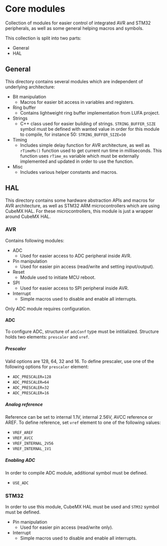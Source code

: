 # Core modules

Collection of modules for easier control of integrated AVR and STM32 peripherals, as well as some general helping macros and symbols.

This collection is split into two parts:

- General
- HAL

## General

This directory contains several modules which are independent of underlying architecture:

- Bit manipulation
    - Macros for easier bit access in variables and registers.
- Ring buffer
    - Contains lightweight ring buffer implementation from LUFA project.
- Strings
    - C++ class used for easier building of strings. `STRING_BUFFER_SIZE` symbol must be defined with wanted value in order for this module to compile, for instance 50: `STRING_BUFFER_SIZE=50`
- Timing
    - Includes simple delay function for AVR architecture, as well as `rTimeMs()` function used to get current run time in milliseconds. This function uses `rTime_ms` variable which must be externally implemented and updated in order to use the function.
- Misc
    - Includes various helper constants and macros.

## HAL

This directory contains some hardware abstraction APIs and macros for AVR architecture, as well as STM32 ARM microcontrollers which are using CubeMX HAL. For these microcontrollers, this module is just a wrapper around CubeMX HAL.

### AVR

Contains following modules:

- ADC
    - Used for easier access to ADC peripheral inside AVR.
- Pin manipulation
    - Used for easier pin access (read/write and setting input/output).
- Reset
    - Module used to initiate MCU reboot.
- SPI
    - Used for easier access to SPI peripheral inside AVR.
- Interrupt
    - Simple macros used to disable and enable all interrupts.

Only ADC module requires configuration.

#### ADC

To configure ADC, structure of `adcConf` type must be intitialized. Structure holds two elements: `prescaler` and `vref`.

##### Prescaler

Valid options are 128, 64, 32 and 16. To define prescaler, use one of the following options for `prescaler` element:
- `ADC_PRESCALER=128`
- `ADC_PRESCALER=64`
- `ADC_PRESCALER=32`
- `ADC_PRESCALER=16`

##### Analog reference

Reference can be set to internal 1.1V, internal 2.56V, AVCC reference or AREF. To define reference, set `vref` element to one of the following values:

- `VREF_AREF`
- `VREF_AVCC`
- `VREF_INTERNAL_2V56`
- `VREF_INTERNAL_1V1`

##### Enabling ADC

In order to compile  ADC module, additional symbol must be defined.

- `USE_ADC`

### STM32

In order to use this module, CubeMX HAL must be used and `STM32` symbol must be defined.

- Pin manipulation
    - Used for easier pin access (read/write only).
- Interrupt
    - Simple macros used to disable and enable all interrupts.

